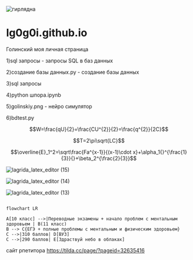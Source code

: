 ![гирлядна](https://user-images.githubusercontent.com/114642612/207790527-866bb81e-2416-4432-8849-1f84beb0dd43.gif)




# Ig0g0i.github.io
Голинский
моя личная страница

1)sql запросы - запросы SQL в баз данных

2)создание базы данных.py - создание базы данных

3)sql запросы

4)python шпора.ipynb

5)golinskiy.png - нейро симулятор

6)bdtest.py 

$$W=\frac{qU}{2}=\frac{CU^{2}}{2}=\frac{q^{2}}{2C}$$

$$T=2\pi\sqrt{LC}$$

$$\overline{E}_1^2=\sqrt\frac{Fa^{x-1}}{(x-1)\cdot x}+\alpha_1{}^{\frac{1}{3}}{}+\beta_2^{\frac{2}{3}}$$

![lagrida_latex_editor (15)](https://user-images.githubusercontent.com/114642612/201020562-1501aaf8-f71e-440c-b8ff-b6a98f3eb788.png)

![lagrida_latex_editor (14)](https://user-images.githubusercontent.com/114642612/201020580-869d38a1-deda-4d46-bb35-bff61dd72335.png)

![lagrida_latex_editor (13)](https://user-images.githubusercontent.com/114642612/201020592-d77f3e3c-1db2-4697-aae2-8aa7ae686a6b.png)

```mermaid

flowchart LR

A[10 класс] -->|Переводные экзамены + начало проблем с ментальным здоровьем | B(11 класс)
B --> C{ЕГЭ + полные проблемы с ментальным и физическим здоровьем}
C -->|310 баллов| D[ВУЗ]
C -->|290 баллов| E[Здраствуй небо в облаках]
```

сайт рпетитора https://tilda.cc/page/?pageid=32635416
